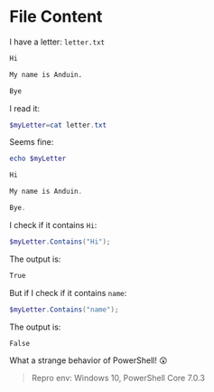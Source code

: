 # File Content

I have a letter: `letter.txt`

```txt
Hi

My name is Anduin.

Bye
```

I read it:

```powershell
$myLetter=cat letter.txt
```

Seems fine:

```powershell
echo $myLetter

Hi

My name is Anduin.

Bye.
```

I check if it contains `Hi`:

```powershell
$myLetter.Contains("Hi");
```

The output is:

```PowerShell
True
```

But if I check if it contains `name`:

```powershell
$myLetter.Contains("name");
```

The output is:

```PowerShell
False
```

What a strange behavior of PowerShell! 😲

> Repro env: Windows 10, PowerShell Core 7.0.3
